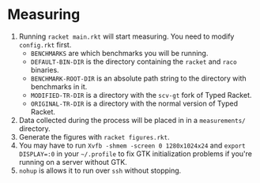 # Measuring

1. Running `racket main.rkt` will start measuring.
   You need to modify `config.rkt` first.
   * `BENCHMARKS` are which benchmarks you will be running.
   * `DEFAULT-BIN-DIR` is the directory containing the
     `racket` and `raco` binaries.
   * `BENCHMARK-ROOT-DIR` is an absolute path string
     to the directory with benchmarks in it.
   * `MODIFIED-TR-DIR` is a directory with the `scv-gt` fork
     of Typed Racket.
   * `ORIGINAL-TR-DIR` is a directory with the normal version
     of Typed Racket.
2. Data collected during the process will be placed in
   in a `measurements/` directory.
3. Generate the figures with `racket figures.rkt`.
4. You may have to run
   `Xvfb -shmem -screen 0 1280x1024x24` and
   `export DISPLAY=:0` in your `~/.profile` to fix
   GTK initialization problems if you're running on a server
   without GTK.
5. `nohup` is allows it to run over `ssh` without
   stopping.
